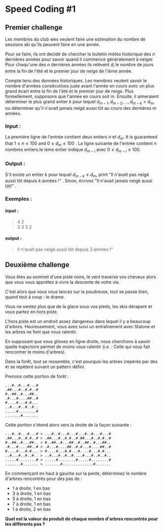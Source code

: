 # Speed Coding #1

## Premier challenge

Les membres du club wes veulent faire une estimation du nombre de sessions ski qu'ils peuvent faire en une année.

Pour se faire, ils ont decidé de chercher le bulletin météo historique des $n$ dernières années pour savoir quand il commence généralement à neiger. Pour chaqu'une des $n$ dernières années ils relèvent $d_i$ le nombre de jours entre la fin de l'été et le premier jour de neige de l'$i$ème année.

Compte tenu des données historiques. Les membres veulent savoir le nombre d'années consécutives juste avant l'année en cours avec un plus grand écart entre la fin de l'été et le premier jour de neige. Plus formellement, supposons que l'année en cours soit $m$. Ensuite, il aimeraient déterminer le plus grand entier $k$ pour lequel $d_{m-1},d_{m-2},...,d_{m-k}>d_m$, ou déterminer qu'il n'avait jamais neigé aussi tôt au cours des dernières $m$ années.

### Input :

La première ligne de l'entrée contient deux entiers $n$ et $d_m$. It is guaranteed that $1 \le n \le 100$ and $0 \le d_m \le 100$ .
La ligne suivante de l'entrée contient $n$ nombres entiers.le ième entier indique $d_{m-i}$ avec $0 \le d_{m-i} \le 100$.

### Output : 

S'il existe un entier $k$ pour lequel $d_{m-k} \le d_m$, print "Il n'avait pas neigé aussi tôt depuis $k$ années !" . Sinon, écrivez "Il n'avait jamais neigé aussi tôt!" .

### Exemples :
#### input :
>4 2 <br>
>3 3 3 2

#### output : 
>Il n'avait pas neigé aussi tôt depuis 3 années !"

## Deuxième challenge

Vous êtes au sommet d'une piste noire, le vent traverse vos cheveux alors que vous vous apprétez à vivre la descente de votre vie.

C'est alors que vous vous lancez sur la poudreuse, tout se passe bien, quand tout à coup : le drame.

Vous ne sentez plus que de la glace sous vos pieds, les skis dérapent et vous partez en hors piste.

L'hors piste est un endroit assez dangereux dans lequel il y a beaucoup d'arbres. Heureusement, vous avez suivi un entraînement avec Stalone et les arbres ne font que vous ralentir.

En supposant que vous glissez en ligne droite, nous cherchons à savoir quelle trajectoire permet de moins vous ralentir (i.e. : Celle qui vous fait rencontrer le moins d'arbres).

Dans la forêt, tout se ressemble, c'est pourquoi les arbres (repérés par des ``#``) se répètent suivant un pattern défini.

Prenons cette portion de forêt :
```
...#..#...#...#
.##...#..#.#..#
#..##..#...##..
.#...#....##..#
#....#...#.#...
..#...#..#..#..
.....#........#
.......#.......
```

Cette portion s'étend alors vers la droite de la façon suivante :
```
...#..#...#...# > ...#..#...#...#...#..#...#...#
.##...#..#.#..# > .##...#..#.#..#.##...#..#.#..#
#..##..#...##.. > #..##..#...##..#..##..#...##..
.#...#....##..# > .#...#....##..#.#...#....##..#
#....#...#.#... > #....#...#.#...#....#...#.#...
..#...#..#..#.. > ..#...#..#..#....#...#..#..#..
.....#........# > .....#........#.....#........#
.......#....... > .......#..............#.......
```

En commençant en haut à gauche sur la pente, déterminez le nombre d'arbres rencontrés pour des pas de :
- 1 à droite, 1 en bas
- 3 à droite, 1 en bas
- 5 à droite, 1 en bas
- 7 à droite, 1 en bas
- 1 à droite, 2 en bas

**Quel est la valeur du produit de chaque nombre d'arbres rencontrés pour les différents pas ?**